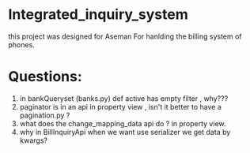 # Integrated_inquiry_system
this project was designed for Aseman For hanlding the billing system of phones.


# Questions:
1. in bankQueryset (banks.py) def active has empty filter , why???
2. paginator is in an api in property view , isn't it better to have a pagination.py ?
3. what does the change_mapping_data api do ? in property view.
4. why in BillInquiryApi when we want use serializer we get data by kwargs?

